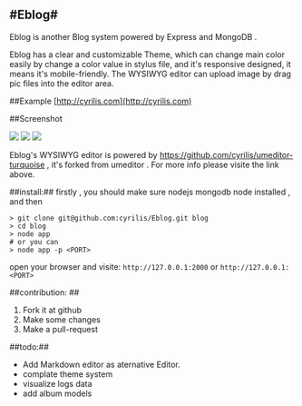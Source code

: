 #Eblog#
---------------------
Eblog is another Blog system powered by Express and MongoDB .

Eblog has a clear and customizable Theme, which can change main color easily by change a color value in stylus file, and it's responsive designed, it means it's mobile-friendly. The WYSIWYG editor can upload image by drag pic files into the editor area.

##Example
[http://cyrilis.com](http://cyrilis.com)

##Screenshot
 
![](../public/images/screenshot_0.png)
![](../public/images/screenshot_1.png)
![](../public/images/screenshot_2.png)

Eblog's WYSIWYG editor is powered by https://github.com/cyrilis/umeditor-turquoise , it's forked from umeditor . For more info please visite the link above. 

##install:##
firstly , you should make sure nodejs mongodb node installed , and then

    > git clone git@github.com:cyrilis/Eblog.git blog
    > cd blog
    > node app
    # or you can
    > node app -p <PORT>

open your browser and visite:  `http://127.0.0.1:2000` or `http://127.0.0.1:<PORT>`


##contribution: ##
1. Fork it at github 
1. Make some changes
1. Make a pull-request

##todo:##

- Add Markdown editor as aternative Editor.
- complate theme system
- visualize logs data
- add album models